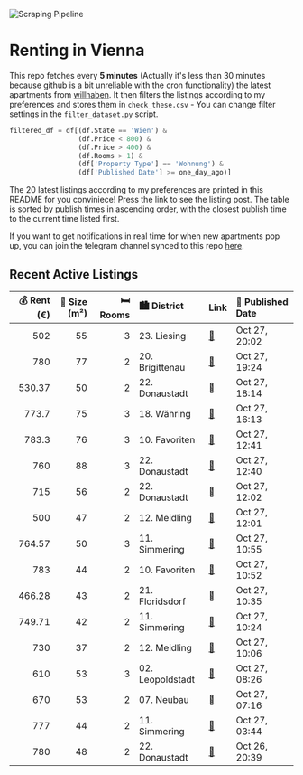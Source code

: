 ![Scraping Pipeline](https://github.com/AthomsG/renting-in-vienna/actions/workflows/run_pipeline.yml/badge.svg)


# Renting in Vienna

This repo fetches every **5 minutes** (Actually it's less than 30 minutes because github is a bit unreliable with the cron functionality) the latest apartments from [willhaben](https://www.willhaben.at/).
It then filters the listings according to my preferences and stores them in `check_these.csv` - You can change filter settings in the `filter_dataset.py` script.

```python
filtered_df = df[(df.State == 'Wien') & 
                 (df.Price < 800) &
                 (df.Price > 400) &
                 (df.Rooms > 1) &
                 (df['Property Type'] == 'Wohnung') &
                 (df['Published Date'] >= one_day_ago)]
```

The 20 latest listings according to my preferences are printed in this README for you conviniece! Press the link to see the listing post.
The table is sorted by publish times in ascending order, with the closest publish time to the current time listed first.

If you want to get notifications in real time for when new apartments pop up, you can join the telegram channel synced to this repo [here](https://t.me/+1HPAYOf5BSsyNTlk).

## Recent Active Listings

|   💰 Rent (€) |   📏 Size (m²) |   🛏️ Rooms | 🏙️ District      | Link                                                                                                                                                                                                                       | 📅 Published Date   |
|-------------:|--------------:|-----------:|:-----------------|:---------------------------------------------------------------------------------------------------------------------------------------------------------------------------------------------------------------------------|:-------------------|
|       502    |            55 |          3 | 23. Liesing      | [🔗](https://www.willhaben.at/iad/immobilien/d/mietwohnungen/wien/wien-1230-liesing/gemeinde-wohnung-zu-vermieten-1772184612/)                                                                                              | Oct 27, 20:02      |
|       780    |            77 |          2 | 20. Brigittenau  | [🔗](https://www.willhaben.at/iad/immobilien/d/mietwohnungen/wien/wien-1200-brigittenau/2--zimmerwohnung-nur-mit-wohnticket-1490228131/)                                                                                    | Oct 27, 19:24      |
|       530.37 |            50 |          2 | 22. Donaustadt   | [🔗](https://www.willhaben.at/iad/immobilien/d/mietwohnungen/wien/wien-1220-donaustadt/gemeindewohnung-direcktvergabe-vormerkschein-30.09.2024-1998155311/)                                                                 | Oct 27, 18:14      |
|       773.7  |            75 |          3 | 18. Währing      | [🔗](https://www.willhaben.at/iad/immobilien/d/mietwohnungen/wien/wien-1180-w%C3%A4hring/sanierte-wohnung-f%C3%BCr-zwei-medizinstudentinnen-in-perfekter-lage-%28erstbezug%29-978750611/)                                   | Oct 27, 16:13      |
|       783.3  |            76 |          3 | 10. Favoriten    | [🔗](https://www.willhaben.at/iad/immobilien/d/mietwohnungen/wien/wien-1100-favoriten/gemeindewohnung-76m%C2%B2-in-direktvergabe-mit-vormerkschein-und-abl%C3%B6se-zu-vergeben-1072261420/)                                 | Oct 27, 12:41      |
|       760    |            88 |          3 | 22. Donaustadt   | [🔗](https://www.willhaben.at/iad/immobilien/d/mietwohnungen/wien/wien-1220-donaustadt/gemeinde-wohnung-direkt-vergabe-1643824892/)                                                                                         | Oct 27, 12:40      |
|       715    |            56 |          2 | 22. Donaustadt   | [🔗](https://www.willhaben.at/iad/immobilien/d/mietwohnungen/wien/wien-1220-donaustadt/luxuri%C3%B6ser-moderner-erstbezug-in-bestlage-%2B-perfekte-infrastruktur-%2B-ideale-anbindung-2044156702/)                          | Oct 27, 12:02      |
|       500    |            47 |          2 | 12. Meidling     | [🔗](https://www.willhaben.at/iad/immobilien/d/mietwohnungen/wien/wien-1120-meidling/gemeindewohnung---direktvergabe-g%C3%BCltiger-vormerkschein-bis-31.07.2024-erforderlich%21%21-818489687/)                              | Oct 27, 12:01      |
|       764.57 |            50 |          3 | 11. Simmering    | [🔗](https://www.willhaben.at/iad/immobilien/d/mietwohnungen/wien/wien-1110-simmering/p%C3%A4rchenhit-mit-fu%C3%9Fbodenheizung-und-deckenk%C3%BChlung---n%C3%A4he-schloss-neugeb%C3%A4ude-1155098675/)                      | Oct 27, 10:55      |
|       783    |            44 |          2 | 10. Favoriten    | [🔗](https://www.willhaben.at/iad/immobilien/d/mietwohnungen/wien/wien-1100-favoriten/sch%C3%B6ne-sonnige-ruhige-komplett-m%C3%B6blierte-und-sehr-gepflegte-zweizimmerwohnung.-provisionsfrei%21-1867715725/)               | Oct 27, 10:52      |
|       466.28 |            43 |          2 | 21. Floridsdorf  | [🔗](https://www.willhaben.at/iad/immobilien/d/mietwohnungen/wien/wien-1210-floridsdorf/gemeindewohnung-mit-vormerkschein-01.11.24-2045459672/)                                                                             | Oct 27, 10:35      |
|       749.71 |            42 |          2 | 11. Simmering    | [🔗](https://www.willhaben.at/iad/immobilien/d/mietwohnungen/wien/wien-1110-simmering/ina---p%C3%A4rchenwohnung-mit-freifl%C3%A4che-n%C3%A4he-wasserspielplatz-leberberg-1904606435/)                                       | Oct 27, 10:24      |
|       730    |            37 |          2 | 12. Meidling     | [🔗](https://www.willhaben.at/iad/immobilien/d/mietwohnungen/wien/wien-1120-meidling/ruhige-wohnung-in-der-pohlgasse-n%C3%A4he-von-u4-u6-1846982743/)                                                                       | Oct 27, 10:06      |
|       610    |            53 |          3 | 02. Leopoldstadt | [🔗](https://www.willhaben.at/iad/immobilien/d/mietwohnungen/wien/wien-1020-leopoldstadt/altbauwohnung-in-denkmalgesch%C3%BCtztem-biedermeierhaus-926143772/)                                                               | Oct 27, 08:26      |
|       670    |            53 |          2 | 07. Neubau       | [🔗](https://www.willhaben.at/iad/immobilien/d/mietwohnungen/wien/wien-1070-neubau/helle-2-zimmer-sanierte-stilatbauwohnung-unbefristet-1060334591/)                                                                        | Oct 27, 07:16      |
|       777    |            44 |          2 | 11. Simmering    | [🔗](https://www.willhaben.at/iad/immobilien/d/mietwohnungen/wien/wien-1110-simmering/freundliche-und-moderne-2-zimmer-wohnung-mit-gro%C3%9Fem-hofseitigem-balkon-nahe-u3-simmering-/-ab-1.1.25-verf%C3%BCgbar.-825410227/) | Oct 27, 03:44      |
|       780    |            48 |          2 | 22. Donaustadt   | [🔗](https://www.willhaben.at/iad/immobilien/d/mietwohnungen/wien/wien-1220-donaustadt/neuwertige-2-zimmerwohnung/-klimatisiert/-gute-lage-im-22.-bezirk-1451008645/)                                                       | Oct 26, 20:39      |
